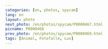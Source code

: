 ```yaml
---
categories: [en, photos, spycam]
lang: en
layout: photo
next_photo: /en/photos/spycam/P0000467.html
picname: P0000468
prev_photo: /en/photos/spycam/P0000469.html
tags: [Animal, Fotofalle, Lux]
---
```

